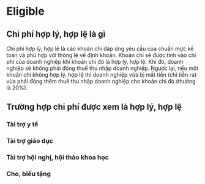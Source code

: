 # Eligible
## Chi phí hợp lý, hợp lệ là gì
Chi phí hợp lý, hợp lệ là các khoản chi đáp ứng yêu cầu của chuẩn mực kế toán và phù hợp với thông lệ về định khoản.
Khoản chi sẽ được tính vào chi phí của doanh nghiệp khi khoản chi đó là hợp lý, hợp lệ. Khi đó, doanh nghiệp sẽ không phải đóng thuế thu nhập doanh nghiệp. Ngược lại, nếu một khoản chi không hợp lý, hợp lệ thì doanh nghiệp vừa bị mất tiền (chi tiền ra) vừa phải đóng thêm thuế thu nhập doanh nghiệp cho khoản chi đó (thường là 20%).

## Trường hợp chi phí được xem là hợp lý, hợp lệ
### Tài trợ y tế

### Tài trợ giáo dục

### Tài trợ hội nghị, hội thảo khoa học

### Cho, biếu tặng
